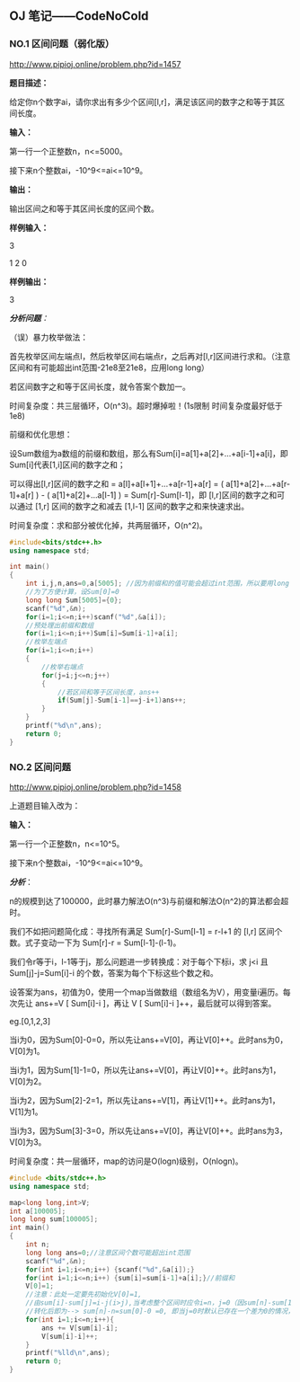 ## OJ 笔记——CodeNoCold


### NO.1 区间问题（弱化版）

http://www.pipioj.online/problem.php?id=1457

**题目描述：**

给定你n个数字ai，请你求出有多少个区间[l,r]，满足该区间的数字之和等于其区间长度。

**输入：**

第一行一个正整数n，n<=5000。

接下来n个整数ai，-10^9<=ai<=10^9。

**输出：**

输出区间之和等于其区间长度的区间个数。

**样例输入：**

3

1 2 0

**样例输出：**

3

***分析问题**：*

（误）暴力枚举做法：

首先枚举区间左端点l，然后枚举区间右端点r，之后再对[l,r]区间进行求和。（注意区间和有可能超出int范围-21e8至21e8，应用long long）

若区间数字之和等于区间长度，就令答案个数加一。

时间复杂度：共三层循环，O(n^3)。超时爆掉啦！(1s限制 时间复杂度最好低于1e8)



前缀和优化思想：

设Sum数组为a数组的前缀和数组，那么有Sum[i]=a[1]+a[2]+…+a[i-1]+a[i]，即Sum[i]代表[1,i]区间的数字之和；

可以得出[l,r]区间的数字之和 = a[l]+a[l+1]+…+a[r-1]+a[r] = ( a[1]+a[2]+…+a[r-1]+a[r] ) - ( a[1]+a[2]+…a[l-1] ) = Sum[r]-Sum[l-1]，即 [l,r]区间的数字之和可以通过 [1,r] 区间的数字之和减去 [1,l-1] 区间的数字之和来快速求出。

时间复杂度：求和部分被优化掉，共两层循环，O(n^2)。

```c++
#include<bits/stdc++.h>
using namespace std;

int main()
{
    int i,j,n,ans=0,a[5005]; //因为前缀和的值可能会超过int范围，所以要用long long 
    //为了方便计算，设Sum[0]=0 
    long long Sum[5005]={0};
    scanf("%d",&n);
    for(i=1;i<=n;i++)scanf("%d",&a[i]);
    //预处理出前缀和数组
	for(i=1;i<=n;i++)Sum[i]=Sum[i-1]+a[i];
	//枚举左端点 
	for(i=1;i<=n;i++)
	{
		//枚举右端点 
		for(j=i;j<=n;j++)
		{
			//若区间和等于区间长度，ans++ 
			if(Sum[j]-Sum[i-1]==j-i+1)ans++; 
		}
	}
	printf("%d\n",ans);
	return 0;
}
```



### NO.2 区间问题

http://www.pipioj.online/problem.php?id=1458

上道题目输入改为：

**输入：**

第一行一个正整数n，n<=10^5。

接下来n个整数ai，-10^9<=ai<=10^9。

***分析***：

n的规模到达了100000，此时暴力解法O(n^3)与前缀和解法O(n^2)的算法都会超时。

我们不如把问题简化成：寻找所有满足 Sum[r]-Sum[l-1] = r-l+1 的 [l,r] 区间个数。式子变动一下为 Sum[r]-r = Sum[l-1]-(l-1)。

我们令r等于i，l-1等于j，那么问题进一步转换成：对于每个下标i，求 j<i 且 Sum[j]-j=Sum[i]-i 的个数，答案为每个下标这些个数之和。



设答案为ans，初值为0，使用一个map当做数组（数组名为V），用变量i遍历。每次先让 ans+=V [ Sum[i]-i ]，再让 V [ Sum[i]-i ]++，最后就可以得到答案。

eg.[0,1,2,3] 

当i为0，因为Sum[0]-0=0，所以先让ans+=V[0]，再让V[0]++。此时ans为0，V[0]为1。 

当i为1，因为Sum[1]-1=0，所以先让ans+=V[0]，再让V[0]++。此时ans为1，V[0]为2。 

当i为2，因为Sum[2]-2=1，所以先让ans+=V[1]，再让V[1]++。此时ans为1，V[1]为1。 

当i为3，因为Sum[3]-3=0，所以先让ans+=V[0]，再让V[0]++。此时ans为3，V[0]为3。

时间复杂度：共一层循环，map的访问是O(logn)级别，O(nlogn)。

```c++
#include <bits/stdc++.h>
using namespace std;

map<long long,int>V;
int a[100005];
long long sum[100005];
int main()
{
    int n;
    long long ans=0;//注意区间个数可能超出int范围
    scanf("%d",&n);
    for(int i=1;i<=n;i++) {scanf("%d",&a[i]);}
    for(int i=1;i<=n;i++) {sum[i]=sum[i-1]+a[i];}//前缀和
    V[0]=1;
    //注意：此处一定要先初始化V[0]=1,
    //由sum[i]-sum[j]=i-j(i>j),当考虑整个区间时应令i=n，j=0（因sum[n]-sum[1]无法代表整个区间和），则变形前的初始式子为sum[n]-sum[0]=n-0
    //转化后即为--> sum[n]-n=sum[0]-0 =0, 即当j=0时默认已存在一个差为0的情况，需先初始化V[0]为1.
    for(int i=1;i<=n;i++){
        ans += V[sum[i]-i];
        V[sum[i]-i]++;
    }
    printf("%lld\n",ans);
    return 0;
}
```
